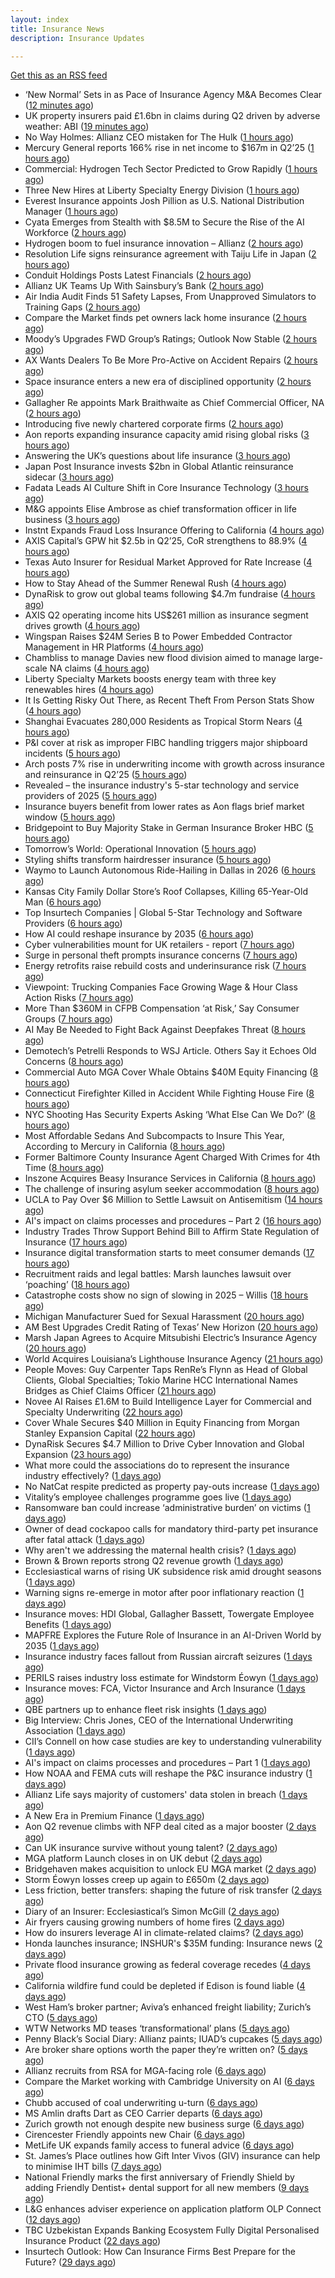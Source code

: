 ```yaml
---
layout: index
title: Insurance News
description: Insurance Updates

---
```


[Get this as an RSS feed](/insurance.rss)

<!-- news_marker starts -->
- ‘New Normal’ Sets in as Pace of Insurance Agency M&A Becomes Clear ([12 minutes ago](https://www.insurancejournal.com/news/national/2025/07/30/833763.htm))
- UK property insurers paid £1.6bn in claims during Q2 driven by adverse weather: ABI ([19 minutes ago](https://www.reinsurancene.ws/uk-property-insurers-paid-1-6bn-in-claims-during-q2-driven-by-adverse-weather-abi/))
- No Way Holmes: Allianz CEO mistaken for The Hulk ([1 hours ago](https://www.postonline.co.uk/news/7958276/no-way-holmes-allianz-ceo-mistaken-for-the-hulk))
- Mercury General reports 166% rise in net income to $167m in Q2’25 ([1 hours ago](https://www.reinsurancene.ws/mercury-general-reports-166-rise-in-net-income-to-167m-in-q225/))
- Commercial: Hydrogen Tech Sector Predicted to Grow Rapidly ([1 hours ago](https://insurance-edge.net/2025/07/30/commercial-hydrogen-tech-sector-predicted-to-grow-rapidly/))
- Three New Hires at Liberty Specialty Energy Division ([1 hours ago](https://insurance-edge.net/2025/07/30/three-new-hires-at-liberty-specialty-energy-division/))
- Everest Insurance appoints Josh Pillion as U.S. National Distribution Manager ([1 hours ago](https://www.reinsurancene.ws/everest-insurance-appoints-josh-pillion-as-u-s-national-distribution-manager/))
- Cyata Emerges from Stealth with $8.5M to Secure the Rise of the AI Workforce ([2 hours ago](https://www.insurtechinsights.com/cyata-emerges-from-stealth-with-8-5m-to-secure-the-rise-of-the-ai-workforce/))
- Hydrogen boom to fuel insurance innovation – Allianz ([2 hours ago](https://www.insurancebusinessmag.com/uk/news/breaking-news/hydrogen-boom-to-fuel-insurance-innovation--allianz-544357.aspx))
- Resolution Life signs reinsurance agreement with Taiju Life in Japan ([2 hours ago](https://www.reinsurancene.ws/resolution-life-signs-reinsurance-agreement-with-taiju-life-in-japan/))
- Conduit Holdings Posts Latest Financials ([2 hours ago](https://insurance-edge.net/2025/07/30/conduit-holdings-posts-latest-financials/))
- Allianz UK Teams Up With Sainsbury’s Bank ([2 hours ago](https://insurance-edge.net/2025/07/30/allianz-uk-teams-up-with-sainsburys-bank/))
- Air India Audit Finds 51 Safety Lapses, From Unapproved Simulators to Training Gaps ([2 hours ago](https://www.insurancejournal.com/news/international/2025/07/30/833756.htm))
- Compare the Market finds pet owners lack home insurance ([2 hours ago](https://www.postonline.co.uk/news/7958275/compare-the-market-finds-pet-owners-lack-home-insurance))
- Moody’s Upgrades FWD Group’s Ratings; Outlook Now Stable ([2 hours ago](https://www.insurtechinsights.com/moodys-upgrades-fwd-groups-ratings-outlook-now-stable/))
- AX Wants Dealers To Be More Pro-Active on Accident Repairs ([2 hours ago](https://insurance-edge.net/2025/07/30/ax-wants-dealers-to-be-more-pro-active-on-accident-repairs/))
- Space insurance enters a new era of disciplined opportunity ([2 hours ago](https://www.insurancebusinessmag.com/uk/news/breaking-news/space-insurance-enters-a-new-era-of-disciplined-opportunity-544349.aspx))
- Gallagher Re appoints Mark Braithwaite as Chief Commercial Officer, NA ([2 hours ago](https://www.reinsurancene.ws/gallagher-re-appoints-mark-braithwaite-as-chief-commercial-officer-na/))
- Introducing five newly chartered corporate firms ([2 hours ago](https://ifamagazine.com/introducing-five-newly-chartered-corporate-firms/))
- Aon reports expanding insurance capacity amid rising global risks ([3 hours ago](https://www.reinsurancene.ws/aon-reports-expanding-insurance-capacity-amid-rising-global-risks/))
- Answering the UK’s questions about life insurance ([3 hours ago](https://ifamagazine.com/answering-the-uks-questions-about-life-insurance/))
- Japan Post Insurance invests $2bn in Global Atlantic reinsurance sidecar ([3 hours ago](https://www.reinsurancene.ws/japan-post-insurance-invests-2bn-in-global-atlantic-reinsurance-sidecar/))
- Fadata Leads AI Culture Shift in Core Insurance Technology ([3 hours ago](https://www.insurtechinsights.com/fadata-leads-ai-culture-shift-in-core-insurance-technology/))
- M&G appoints Elise Ambrose as chief transformation officer in life business ([3 hours ago](https://ifamagazine.com/mg-appoints-elise-ambrose-as-chief-transformation-officer-in-life-business/))
- Instnt Expands Fraud Loss Insurance Offering to California ([4 hours ago](https://www.insurtechinsights.com/instnt-expands-fraud-loss-insurance-offering-to-california/))
- AXIS Capital’s GPW hit $2.5b in Q2’25, CoR strengthens to 88.9% ([4 hours ago](https://www.reinsurancene.ws/axis-capitals-gpw-hit-2-5b-in-q225-cor-strengthens-to-88-9/))
- Texas Auto Insurer for Residual Market Approved for Rate Increase ([4 hours ago](https://www.insurancejournal.com/news/southcentral/2025/07/30/833719.htm))
- How to Stay Ahead of the Summer Renewal Rush ([4 hours ago](https://www.insurancejournal.com/blogs/ezlynx/2025/07/30/833700.htm))
- DynaRisk to grow out global teams following $4.7m fundraise ([4 hours ago](https://www.postonline.co.uk/news/7958270/dynarisk-to-grow-out-global-teams-following-47m-fundraise))
- AXIS Q2 operating income hits US$261 million as insurance segment drives growth ([4 hours ago](https://www.insurancebusinessmag.com/uk/news/breaking-news/axis-q2-operating-income-hits-us261-million-as-insurance-segment-drives-growth-544322.aspx))
- Wingspan Raises $24M Series B to Power Embedded Contractor Management in HR Platforms ([4 hours ago](https://www.insurtechinsights.com/wingspan-raises-24m-series-b-to-power-embedded-contractor-management-in-hr-platforms/))
- Chambliss to manage Davies new flood division aimed to manage large-scale NA claims ([4 hours ago](https://www.reinsurancene.ws/chambliss-to-manage-davies-new-flood-division-aimed-to-manage-large-scale-na-claims/))
- Liberty Specialty Markets boosts energy team with three key renewables hires ([4 hours ago](https://www.insurancebusinessmag.com/uk/news/breaking-news/liberty-specialty-markets-boosts-energy-team-with-three-key-renewables-hires-544320.aspx))
- It Is Getting Risky Out There, as Recent Theft From Person Stats Show ([4 hours ago](https://insurance-edge.net/2025/07/30/it-is-getting-risky-out-there-as-recent-theft-from-person-stats-show/))
- Shanghai Evacuates 280,000 Residents as Tropical Storm Nears ([4 hours ago](https://www.insurancejournal.com/news/international/2025/07/30/833749.htm))
- P&I cover at risk as improper FIBC handling triggers major shipboard incidents ([5 hours ago](https://www.insurancebusinessmag.com/uk/news/marine/pandi-cover-at-risk-as-improper-fibc-handling-triggers-major-shipboard-incidents-544315.aspx))
- Arch posts 7% rise in underwriting income with growth across insurance and reinsurance in Q2’25 ([5 hours ago](https://www.reinsurancene.ws/arch-posts-7-rise-in-underwriting-income-with-growth-across-insurance-and-reinsurance-in-q225/))
- Revealed – the insurance industry's 5-star technology and service providers of 2025 ([5 hours ago](https://www.insurancebusinessmag.com/uk/news/breaking-news/revealed--the-insurance-industrys-5star-technology-and-service-providers-of-2025-544219.aspx))
- Insurance buyers benefit from lower rates as Aon flags brief market window ([5 hours ago](https://www.insurancebusinessmag.com/uk/news/breaking-news/insurance-buyers-benefit-from-lower-rates-as-aon-flags-brief-market-window-544305.aspx))
- Bridgepoint to Buy Majority Stake in German Insurance Broker HBC ([5 hours ago](https://www.insurancejournal.com/news/international/2025/07/30/833741.htm))
- Tomorrow’s World: Operational Innovation ([5 hours ago](https://www.postonline.co.uk/personal/7958049/tomorrow%E2%80%99s-world-operational-innovation))
- Styling shifts transform hairdresser insurance ([5 hours ago](https://www.postonline.co.uk/commercial/7957886/styling-shifts-transform-hairdresser-insurance))
- Waymo to Launch Autonomous Ride-Hailing in Dallas in 2026 ([6 hours ago](https://www.insurancejournal.com/news/southcentral/2025/07/30/833698.htm))
- Kansas City Family Dollar Store’s Roof Collapses, Killing 65-Year-Old Man ([6 hours ago](https://www.insurancejournal.com/news/midwest/2025/07/30/833641.htm))
- Top Insurtech Companies | Global 5-Star Technology and Software Providers ([6 hours ago](https://www.insurancebusinessmag.com/uk/best-insurance/top-insurtech-companies--global-5star-technology-and-software-providers-543653.aspx))
- How AI could reshape insurance by 2035 ([6 hours ago](https://www.insurancebusinessmag.com/uk/news/technology/how-ai-could-reshape-insurance-by-2035-544293.aspx))
- Cyber vulnerabilities mount for UK retailers - report ([7 hours ago](https://www.insurancebusinessmag.com/uk/news/breaking-news/cyber-vulnerabilities-mount-for-uk-retailers--report-544292.aspx))
- Surge in personal theft prompts insurance concerns ([7 hours ago](https://www.insurancebusinessmag.com/uk/news/breaking-news/surge-in-personal-theft-prompts-insurance-concerns-544291.aspx))
- Energy retrofits raise rebuild costs and underinsurance risk ([7 hours ago](https://www.insurancebusinessmag.com/uk/news/property-insurance/energy-retrofits-raise-rebuild-costs-and-underinsurance-risk-544290.aspx))
- Viewpoint: Trucking Companies Face Growing Wage & Hour Class Action Risks ([7 hours ago](https://www.insurancejournal.com/news/national/2025/07/30/833647.htm))
- More Than $360M in CFPB Compensation ‘at Risk,’ Say Consumer Groups ([7 hours ago](https://www.insurancejournal.com/news/national/2025/07/30/833580.htm))
- AI May Be Needed to Fight Back Against Deepfakes Threat ([8 hours ago](https://www.insurancejournal.com/news/national/2025/07/30/833660.htm))
- Demotech’s Petrelli Responds to WSJ Article. Others Say it Echoes Old Concerns ([8 hours ago](https://www.insurancejournal.com/news/southeast/2025/07/30/833708.htm))
- Commercial Auto MGA Cover Whale Obtains $40M Equity Financing ([8 hours ago](https://www.insurancejournal.com/news/east/2025/07/30/833634.htm))
- Connecticut Firefighter Killed in Accident While Fighting House Fire ([8 hours ago](https://www.insurancejournal.com/news/east/2025/07/30/833716.htm))
- NYC Shooting Has Security Experts Asking ‘What Else Can We Do?’ ([8 hours ago](https://www.insurancejournal.com/news/east/2025/07/30/833726.htm))
- Most Affordable Sedans And Subcompacts to Insure This Year, According to Mercury in California ([8 hours ago](https://www.insurancejournal.com/news/west/2025/07/30/833629.htm))
- Former Baltimore County Insurance Agent Charged With Crimes for 4th Time ([8 hours ago](https://www.insurancejournal.com/news/east/2025/07/30/833540.htm))
- Inszone Acquires Beasy Insurance Services in California ([8 hours ago](https://www.insurancejournal.com/news/west/2025/07/30/833643.htm))
- The challenge of insuring asylum seeker accommodation ([8 hours ago](https://www.postonline.co.uk/commercial/7957907/the-challenge-of-insuring-asylum-seeker-accommodation))
- UCLA to Pay Over $6 Million to Settle Lawsuit on Antisemitism ([14 hours ago](https://www.insurancejournal.com/news/west/2025/07/29/833704.htm))
- AI's impact on claims processes and procedures – Part 2 ([16 hours ago](https://www.dig-in.com/news/ais-impact-on-claims-processes-and-procedures-part-2))
- Industry Trades Throw Support Behind Bill to Affirm State Regulation of Insurance ([17 hours ago](https://www.insurancejournal.com/news/national/2025/07/29/833664.htm))
- Insurance digital transformation starts to meet consumer demands ([17 hours ago](https://www.dig-in.com/opinion/insurance-digital-transformation-starts-to-meet-consumer-demands))
- Recruitment raids and legal battles: Marsh launches lawsuit over ‘poaching’ ([18 hours ago](https://www.insurancebusinessmag.com/uk/news/breaking-news/recruitment-raids-and-legal-battles-marsh-launches-lawsuit-over-poaching-544265.aspx))
- Catastrophe costs show no sign of slowing in 2025 – Willis ([18 hours ago](https://www.insurancebusinessmag.com/uk/news/catastrophe/catastrophe-costs-show-no-sign-of-slowing-in-2025--willis-544241.aspx))
- Michigan Manufacturer Sued for Sexual Harassment ([20 hours ago](https://www.insurancejournal.com/news/midwest/2025/07/29/833617.htm))
- AM Best Upgrades Credit Rating of Texas’ New Horizon ([20 hours ago](https://www.insurancejournal.com/news/southcentral/2025/07/29/833613.htm))
- Marsh Japan Agrees to Acquire Mitsubishi Electric’s Insurance Agency ([20 hours ago](https://www.insurancejournal.com/news/international/2025/07/29/833391.htm))
- World Acquires Louisiana’s Lighthouse Insurance Agency ([21 hours ago](https://www.insurancejournal.com/news/southcentral/2025/07/29/833604.htm))
- People Moves: Guy Carpenter Taps RenRe’s Flynn as Head of Global Clients, Global Specialties; Tokio Marine HCC International Names Bridges as Chief Claims Officer ([21 hours ago](https://www.insurancejournal.com/news/international/2025/07/29/833599.htm))
- Novee AI Raises £1.6M to Build Intelligence Layer for Commercial and Specialty Underwriting ([22 hours ago](https://www.insurtechinsights.com/novee-ai-raises-1-6m-to-build-intelligence-layer-for-commercial-and-specialty-underwriting/))
- Cover Whale Secures $40 Million in Equity Financing from Morgan Stanley Expansion Capital ([22 hours ago](https://www.insurtechinsights.com/cover-whale-secures-40-million-in-equity-financing-from-morgan-stanley-expansion-capital/))
- DynaRisk Secures $4.7 Million to Drive Cyber Innovation and Global Expansion ([23 hours ago](https://www.insurtechinsights.com/dynarisk-secures-4-7-million-to-drive-cyber-innovation-and-global-expansion/))
- What more could the associations do to represent the insurance industry effectively? ([1 days ago](https://www.insurancebusinessmag.com/uk/tv/what-more-could-the-associations-do-to-represent-the-insurance-industry-effectively-544159.aspx))
- No NatCat respite predicted as property pay-outs increase ([1 days ago](https://www.postonline.co.uk/news/7958264/no-natcat-respite-predicted-as-property-pay-outs-increase))
- Vitality’s employee challenges programme goes live ([1 days ago](https://ifamagazine.com/vitalitys-employee-challenges-programme-goes-live/))
- Ransomware ban could increase ‘administrative burden’ on victims ([1 days ago](https://www.postonline.co.uk/technology/7958256/ransomware-ban-could-increase-%E2%80%98administrative-burden%E2%80%99-on-victims))
- Owner of dead cockapoo calls for mandatory third-party pet insurance after fatal attack ([1 days ago](https://www.insurancebusinessmag.com/uk/news/breaking-news/owner-of-dead-cockapoo-calls-for-mandatory-thirdparty-pet-insurance-after-fatal-attack-544148.aspx))
- Why aren't we addressing the maternal health crisis? ([1 days ago](https://www.dig-in.com/opinion/why-arent-we-addressing-the-maternal-health-crisis))
- Brown & Brown reports strong Q2 revenue growth ([1 days ago](https://www.insurancebusinessmag.com/uk/news/breaking-news/brown-and-brown-reports-strong-q2-revenue-growth-544145.aspx))
- Ecclesiastical warns of rising UK subsidence risk amid drought seasons ([1 days ago](https://www.insurancebusinessmag.com/uk/news/catastrophe/ecclesiastical-warns-of-rising-uk-subsidence-risk-amid-drought-seasons-544141.aspx))
- Warning signs re-emerge in motor after poor inflationary reaction ([1 days ago](https://www.postonline.co.uk/news/7958258/warning-signs-re-emerge-in-motor-after-poor-inflationary-reaction))
- Insurance moves: HDI Global, Gallagher Bassett, Towergate Employee Benefits ([1 days ago](https://www.insurancebusinessmag.com/uk/news/breaking-news/insurance-moves-hdi-global-gallagher-bassett-towergate-employee-benefits-544132.aspx))
- MAPFRE Explores the Future Role of Insurance in an AI-Driven World by 2035 ([1 days ago](https://www.insurtechinsights.com/mapfre-explores-the-future-role-of-insurance-in-an-ai-driven-world-by-2035/))
- Insurance industry faces fallout from Russian aircraft seizures ([1 days ago](https://www.insurancebusinessmag.com/uk/news/breaking-news/insurance-industry-faces-fallout-from-russian-aircraft-seizures-544119.aspx))
- PERILS raises industry loss estimate for Windstorm Éowyn ([1 days ago](https://www.insurancebusinessmag.com/uk/news/catastrophe/perils-raises-industry-loss-estimate-for-windstorm-eowyn-544118.aspx))
- Insurance moves: FCA, Victor Insurance and Arch Insurance ([1 days ago](https://www.insurancebusinessmag.com/uk/news/breaking-news/insurance-moves-fca-victor-insurance-and-arch-insurance-544116.aspx))
- QBE partners up to enhance fleet risk insights ([1 days ago](https://www.insurancebusinessmag.com/uk/news/auto-motor/qbe-partners-up-to-enhance-fleet-risk-insights-544115.aspx))
- Big Interview: Chris Jones, CEO of the International Underwriting Association ([1 days ago](https://www.postonline.co.uk/lloyd%E2%80%99slondon/7957895/big-interview-chris-jones-ceo-of-the-international-underwriting-association))
- CII’s Connell on how case studies are key to understanding vulnerability ([1 days ago](https://www.postonline.co.uk/regulation/7958016/ciis-connell-on-how-case-studies-are-key-to-understanding-vulnerability))
- AI's impact on claims processes and procedures – Part 1 ([1 days ago](https://www.dig-in.com/news/ais-impact-on-claims-processes-and-procedures-part-1))
- How NOAA and FEMA cuts will reshape the P&C insurance industry ([1 days ago](https://www.dig-in.com/opinion/how-noaa-and-fema-cuts-will-affect-p-c-insurance))
- Allianz Life says majority of customers' data stolen in breach ([1 days ago](https://www.dig-in.com/articles/allianz-life-majority-of-customers-data-stolen-in-breach))
- A New Era in Premium Finance ([1 days ago](https://www.insurtechinsights.com/a-new-era-in-premium-finance/))
- Aon Q2 revenue climbs with NFP deal cited as a major booster ([2 days ago](https://www.insurancebusinessmag.com/uk/news/breaking-news/aon-q2-revenue-climbs-with-nfp-deal-cited-as-a-major-booster-544017.aspx))
- Can UK insurance survive without young talent? ([2 days ago](https://www.insurancebusinessmag.com/uk/news/breaking-news/can-uk-insurance-survive-without-young-talent-544000.aspx))
- MGA platform Launch closes in on UK debut ([2 days ago](https://www.postonline.co.uk/commercial/7958247/mga-platform-launch-closes-in-on-uk-debut))
- Bridgehaven makes acquisition to unlock EU MGA market ([2 days ago](https://www.postonline.co.uk/commercial/7958254/bridgehaven-makes-acquisition-to-unlock-eu-mga-market))
- Storm Éowyn losses creep up again to £650m ([2 days ago](https://www.postonline.co.uk/claims/7958253/storm-%C3%A9owyn-losses-creep-up-again-to-%C2%A3650m))
- Less friction, better transfers: shaping the future of risk transfer ([2 days ago](https://ifamagazine.com/less-friction-better-transfers-shaping-the-future-of-risk-transfer/))
- Diary of an Insurer: Ecclesiastical’s Simon McGill ([2 days ago](https://www.postonline.co.uk/commercial/7957624/diary-of-an-insurer-ecclesiastical%E2%80%99s-simon-mcgill))
- Air fryers causing growing numbers of home fires ([2 days ago](https://www.postonline.co.uk/claims/7957949/air-fryers-causing-growing-numbers-of-home-fires))
- How do insurers leverage AI in climate-related claims? ([2 days ago](https://www.dig-in.com/news/ai-and-climate-related-claims))
- Honda launches insurance; INSHUR's $35M funding: Insurance news ([2 days ago](https://www.dig-in.com/news/honda-insurance-inshurs-35m-funding-insurance-news))
- Private flood insurance growing as federal coverage recedes ([4 days ago](https://www.dig-in.com/news/private-flood-insurers-take-on-bigger-market-role-fitch))
- California wildfire fund could be depleted if Edison is found liable ([4 days ago](https://www.dig-in.com/news/california-wildfire-fund-could-be-depleted-if-edison-is-found-liable))
- West Ham’s broker partner; Aviva’s enhanced freight liability; Zurich’s CTO ([5 days ago](https://www.postonline.co.uk/news/7958240/west-hams-broker-partner-avivas-enhanced-freight-liability-zurichs-cto))
- WTW Networks MD teases ‘transformational’ plans ([5 days ago](https://www.postonline.co.uk/broker/7958211/wtw-networks-md-teases-%E2%80%98transformational%E2%80%99-plans))
- Penny Black’s Social Diary: Allianz paints; IUAD’s cupcakes ([5 days ago](https://www.postonline.co.uk/people/7957979/penny-black%E2%80%99s-social-diary-allianz-paints-iuad%E2%80%99s-cupcakes))
- Are broker share options worth the paper they’re written on? ([5 days ago](https://www.postonline.co.uk/broker/7958214/are-broker-share-options-worth-the-paper-they%E2%80%99re-written-on))
- Allianz recruits from RSA for MGA-facing role ([6 days ago](https://www.postonline.co.uk/commercial/7958219/allianz-recruits-from-rsa-for-mga-facing-role))
- Compare the Market working with Cambridge University on AI ([6 days ago](https://www.postonline.co.uk/technology/7958218/compare-the-market-working-with-cambridge-university-on-ai))
- Chubb accused of coal underwriting u-turn ([6 days ago](https://www.postonline.co.uk/commercial/7958216/chubb-accused-of-coal-underwriting-u-turn))
- MS Amlin drafts Dart as CEO Carrier departs ([6 days ago](https://www.postonline.co.uk/lloyd%E2%80%99slondon/7958217/ms-amlin-drafts-dart-as-ceo-carrier-departs))
- Zurich growth not enough despite new business surge ([6 days ago](https://www.postonline.co.uk/commercial/7958205/zurich-growth-not-enough-despite-new-business-surge))
- Cirencester Friendly appoints new Chair ([6 days ago](https://ifamagazine.com/cirencester-friendly-appoints-new-chair/))
- MetLife UK expands family access to funeral advice ([6 days ago](https://ifamagazine.com/metlife-uk-expands-family-access-to-funeral-advice/))
- St. James’s Place outlines how Gift Inter Vivos (GIV) insurance can help to minimise IHT bills ([7 days ago](https://ifamagazine.com/st-jamess-place-outlines-how-gift-inter-vivos-giv-insurance-can-help-to-minimise-iht-bills/))
- National Friendly marks the first anniversary of Friendly Shield by adding Friendly Dentist+ dental support for all new members ([9 days ago](https://ifamagazine.com/national-friendly-marks-the-first-anniversary-of-friendly-shield-by-adding-friendly-dentist-dental-support-for-all-new-members/))
- L&G enhances adviser experience on application platform OLP Connect ([12 days ago](https://ifamagazine.com/lg-enhances-adviser-experience-on-application-platform-olp-connect/))
- TBC Uzbekistan Expands Banking Ecosystem Fully Digital Personalised Insurance Product ([22 days ago](https://thefintechtimes.com/tbc-uzbekistan-launches-fully-digital-personalised-insurance-product/))
- Insurtech Outlook: How Can Insurance Firms Best Prepare for the Future? ([29 days ago](https://thefintechtimes.com/insurtech-outlook-how-can-insurance-firms-best-prepare-for-the-future/))

<!-- news_marker ends -->